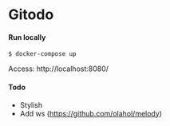 Gitodo
===

#### Run locally
```
$ docker-compose up
```

Access: http://localhost:8080/

#### Todo
- Stylish
- Add ws (https://github.com/olahol/melody)